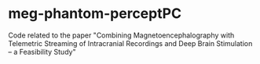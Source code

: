 # meg-phantom-perceptPC
Code related to the paper "Combining Magnetoencephalography with Telemetric Streaming of Intracranial Recordings and Deep Brain Stimulation – a Feasibility Study"
